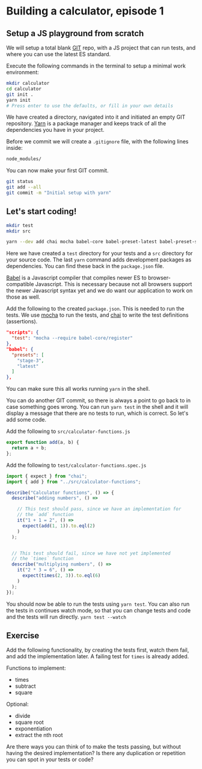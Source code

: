 # Building a calculator, episode 1

## Setup a JS playground from scratch

We will setup a total blank [GIT][git] repo, with a JS project that can run tests,
and where you can use the latest ES standard.

Execute the following commands in the terminal to setup a minimal work
environment:

```sh
mkdir calculator
cd calculator
git init .
yarn init
# Press enter to use the defaults, or fill in your own details
```

We have created a directory, navigated into it and initiated an empty GIT repository. [Yarn][yarn] is
a package manager and keeps track of all the dependencies you have in your project.

Before we commit we will create a `.gitignore` file, with the following lines inside:

```sh
node_modules/
```

You can now make your first GIT commit.
```sh
git status
git add --all
git commit -m "Initial setup with yarn"
```

## Let's start coding!

```sh
mkdir test
mkdir src

yarn --dev add chai mocha babel-core babel-preset-latest babel-preset-stage-3
```

Here we have created a `test` directory for your tests and a `src` directory for your source code.
The last `yarn` command adds development packages as dependencies. You can find these back in the
`package.json` file.

[Babel][babel] is a Javascript compiler that compiles newer ES to browser-compatible Javascript.
This is necessary because not all browsers support the newer Javascript syntax yet and we do want
our application to work on those as well.

Add the following to the created `package.json`. This is needed to
run the tests. We use [mocha][mocha] to run the tests, and
[chai][chai] to write the test definitions (assertions).

```json
"scripts": {
  "test": "mocha --require babel-core/register"
},
"babel": {
  "presets": [
    "stage-3",
    "latest"
  ]
},
```

You can make sure this all works running `yarn` in the shell.

You can do another GIT commit, so there is always a point to go back to in case something goes
wrong. You can run `yarn test` in the shell and it will display a message that there are no tests to
run, which is correct. So let's add some code.

Add the following to `src/calculator-functions.js`

```js
export function add(a, b) {
  return a + b;
};
```
Add the following to `test/calculator-functions.spec.js`

```js
import { expect } from "chai";
import { add } from "../src/calculator-functions";

describe("Calculator functions", () => {
  describe("adding numbers", () =>

    // This test should pass, since we have an implementation for
    // the `add` function
    it("1 + 1 = 2", () =>
      expect(add(1, 1)).to.eql(2)
    )
  );


  // This test should fail, since we have not yet implemented
  // the `times` function
  describe("multiplying numbers", () =>
    it("2 * 3 = 6", () =>
      expect(times(2, 3)).to.eql(6)
    )
  );
});
```

You should now be able to run the tests using `yarn test`. You can also run the tests in continues watch mode, so that you can change tests and code and the tests will run directly. `yarn test --watch`

## Exercise

Add the following functionality, by creating the tests first, watch them fail,
and add the implementation later. A failing test for `times` is already added.

Functions to implement:

- times
- subtract
- square

Optional:
- divide
- square root
- exponentiation
- extract the nth root

Are there ways you can think of to make the tests passing, but without having the
desired implementation? Is there any duplication or repetition you can spot in your tests or code?

[git]: https://git-scm.com/
[yarn]: https://yarnpkg.com/
[babel]: https://babeljs.io/
[chai]: http://chaijs.com/
[mocha]: https://mochajs.org/
